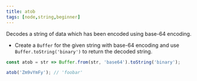 ```yaml
---
title: atob
tags: [node,string,beginner]
---
```


Decodes a string of data which has been encoded using base-64 encoding.

- Create a `Buffer` for the given string with base-64 encoding and use `Buffer.toString('binary')` to return the decoded string.

```js
const atob = str => Buffer.from(str, 'base64').toString('binary');
```

```js
atob('Zm9vYmFy'); // 'foobar'
```
